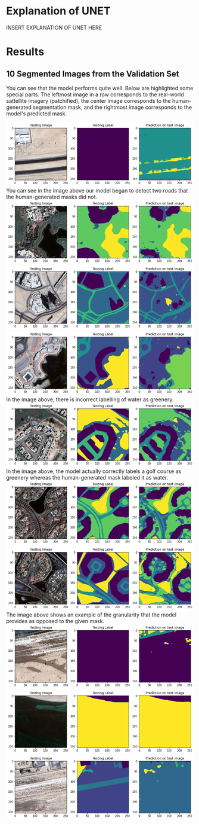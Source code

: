 # Explanation of UNET
INSERT EXPLANATION OF UNET HERE


# Results

## 10 Segmented Images from the Validation Set

You can see that the model performs quite well. Below are highlighted some special parts. The leftmost image in a row corresponds to the real-world sattellite imagery (patchified), the center image corresponds to the human-generated segmentation mask, and the rightmost image corresponds to the model's predicted mask.

![1](https://github.com/brendan123/Semantic-Segmentation/blob/milestone-2/docs/images/1.png)
You can see in the image above our model began to detect two roads that the human-generated masks did not.
![2](https://github.com/brendan123/Semantic-Segmentation/blob/milestone-2/docs/images/2.png)
![3](https://github.com/brendan123/Semantic-Segmentation/blob/milestone-2/docs/images/3.png)
![4](https://github.com/brendan123/Semantic-Segmentation/blob/milestone-2/docs/images/4.png)
In the image above, there is incorrect labelling of water as greenery.
![5](https://github.com/brendan123/Semantic-Segmentation/blob/milestone-2/docs/images/5.png)
In the image above, the model actually correctly labels a golf course as greenery whereas the human-generated mask labeled it as water.
![6](https://github.com/brendan123/Semantic-Segmentation/blob/milestone-2/docs/images/6.png)
![7](https://github.com/brendan123/Semantic-Segmentation/blob/milestone-2/docs/images/7.png)
The image above shows an example of the granularity that the model provides as opposed to the given mask.
![8](https://github.com/brendan123/Semantic-Segmentation/blob/milestone-2/docs/images/8.png)
![9](https://github.com/brendan123/Semantic-Segmentation/blob/milestone-2/docs/images/9.png)
![10](https://github.com/brendan123/Semantic-Segmentation/blob/milestone-2/docs/images/10.png)